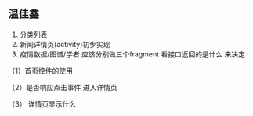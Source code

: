 ## 温佳鑫

1. 分类列表
2. 新闻详情页(activity)初步实现 
3. 疫情数据/图谱/学者 应该分别做三个fragment 看接口返回的是什么 来决定

（1）首页控件的使用

（2）是否响应点击事件 进入详情页

（3） 详情页显示什么



   



​		







